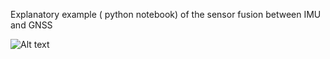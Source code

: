 Explanatory example ( python notebook) of the sensor fusion between IMU and GNSS 

![Alt text](img/donwnload.png?raw=true "Title")
